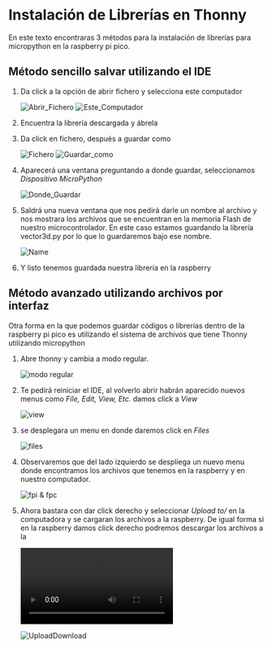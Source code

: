 # Instalación de Librerías en Thonny
En este texto encontraras 3 métodos para la instalación de librerías para micropython en la raspberry pi pico. 
## Método sencillo salvar utilizando el IDE

1. Da click a la opción de abrir fichero y selecciona este computador

    ![Abrir_Fichero](/resources/images/getting_started/image-1.png)
    ![Este_Computador](/resources/images/getting_started/image-2.png)

2. Encuentra la librería descargada y ábrela
3. Da click en fichero, después a guardar como

    ![Fichero](/resources/images/getting_started/image-4.png)
    ![Guardar_como](/resources/images/getting_started/image-5.png)

4. Aparecerá una ventana preguntando a donde guardar, seleccionamos *Dispositivo MicroPython* 

    ![Donde_Guardar](/resources/images/getting_started/image-6.png)

5. Saldrá una nueva ventana que nos pedirá darle un nombre al archivo y nos mostrara los archivos que se encuentran en la memoria Flash de nuestro microcontrolador. En este caso estamos guardando la librería vector3d.py por lo que lo guardaremos bajo ese nombre.

    ![Name](/resources/images/getting_started/image-7.png)

6. Y listo tenemos guardada nuestra librería en la raspberry

## Método avanzado utilizando archivos por interfaz

Otra forma en la que podemos guardar códigos o librerías dentro de la raspberry pi pico es utilizando el sistema de archivos que tiene Thonny utilizando micropython

1. Abre thonny y cambia a modo regular.

    ![modo regular](/resources/images/code/image.png)

2. Te pedirá reiniciar el IDE, al volverlo abrir habrán aparecido nuevos menus como *File, Edit, View, Etc.* damos click a *View*

    ![view](/resources/images/code/image-1.png)

3. se desplegara un menu en donde daremos click en *Files*

    ![files](/resources/images/code/image-2.png)

4. Observaremos que del lado izquierdo se despliega un nuevo menu donde encontramos los archivos que tenemos en la raspberry y en nuestro computador.

    ![fpi & fpc](/resources/images/code/image-3.png)

5. Ahora bastara con dar click derecho y seleccionar *Upload to/* en la computadora y se cargaran los archivos a la raspberry. De igual forma si en la raspberry damos click derecho podremos descargar los archivos a la 

    <video src="20240125-1920-48.2598682.mp4" controls title="UploadDownload"></video>

    ![UploadDownload](/resources/images/code/20240125-1920-48.2598682.gif)

